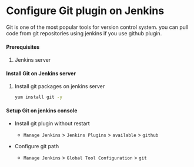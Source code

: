 # Configure Git plugin on Jenkins
Git is one of the most popular tools for version control system. you can pull code from git repositories using jenkins if you use github plugin. 


#### Prerequisites
1. Jenkins server 

#### Install Git on Jenkins server
1. Install git packages on jenkins server
   ```sh
   yum install git -y
   ```

#### Setup Git on jenkins console
- Install git plugin without restart  
  - `Manage Jenkins` > `Jenkins Plugins` > `available` > `github`

- Configure git path
  - `Manage Jenkins` > `Global Tool Configuration` > `git`

